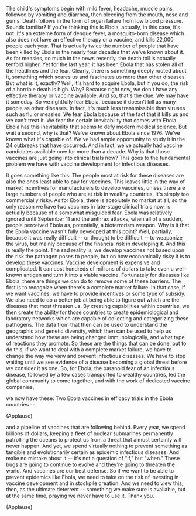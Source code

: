 
The child&#39;s symptoms begin
with mild fever, headache, muscle pains,
followed by vomiting and diarrhea,
then bleeding from the mouth,
nose and gums.
Death follows in the form of organ failure
from low blood pressure.
Sounds familiar?
If you&#39;re thinking this is Ebola,
actually, in this case, it&#39;s not.
It&#39;s an extreme form of dengue fever,
a mosquito-born disease
which also does not have
an effective therapy or a vaccine,
and kills 22,000 people each year.
That is actually twice
the number of people
that have been killed by Ebola
in the nearly four decades
that we&#39;ve known about it.
As for measles, so much
in the news recently,
the death toll is actually tenfold higher.
Yet for the last year,
it has been Ebola that has stolen
all of the headlines and the fear.
Clearly, there is something
deeply rooted about it,
something which scares us
and fascinates us
more than other diseases.
But what is it, exactly?
Well, it&#39;s hard to acquire Ebola,
but if you do, the risk
of a horrible death is high.
Why?
Because right now, we don&#39;t have any
effective therapy or vaccine available.
And so, that&#39;s the clue.
We may have it someday.
So we rightfully fear Ebola,
because it doesn&#39;t kill
as many people as other diseases.
In fact, it&#39;s much less transmissible
than viruses such as flu or measles.
We fear Ebola because of the fact
that it kills us and we can&#39;t treat it.
We fear the certain inevitability
that comes with Ebola.
Ebola has this inevitability
that seems to defy modern medical science.
But wait a second, why is that?
We&#39;ve known about Ebola since 1976.
We&#39;ve known what it&#39;s capable of.
We&#39;ve had ample opportunity to study it
in the 24 outbreaks that have occurred.
And in fact, we&#39;ve actually had
vaccine candidates available now
for more than a decade.
Why is that those vaccines
are just going into clinical trials now?
This goes to the fundamental
problem we have
with vaccine development
for infectious diseases.

It goes something like this:
The people most at risk for these diseases
are also the ones least able
to pay for vaccines.
This leaves little in the way
of market incentives
for manufacturers to develop vaccines,
unless there are large numbers of people
who are at risk in wealthy countries.
It&#39;s simply too commercially risky.
As for Ebola, there is absolutely
no market at all,
so the only reason we have two vaccines
in late-stage clinical trials now,
is actually because
of a somewhat misguided fear.
Ebola was relatively ignored
until September 11
and the anthrax attacks,
when all of a sudden,
people perceived Ebola
as, potentially, a bioterrorism weapon.
Why is it that the Ebola vaccine
wasn&#39;t fully developed at this point?
Well, partially, because
it was really difficult --
or thought to be difficult --
to weaponize the virus,
but mainly because
of the financial risk in developing it.
And this is really the point.
The sad reality is, we develop vaccines
not based upon the risk
the pathogen poses to people,
but on how economically risky it is
to develop these vaccines.
Vaccine development
is expensive and complicated.
It can cost hundreds
of millions of dollars
to take even a well-known antigen
and turn it into a viable vaccine.
Fortunately for diseases like Ebola,
there are things we can do
to remove some of these barriers.
The first is to recognize
when there&#39;s a complete market failure.
In that case, if we want vaccines,
we have to provide incentives
or some type of subsidy.
We also need to do a better job
at being able to figure out
which are the diseases
that most threaten us.
By creating capabilities within countries,
we then create the ability
for those countries to create
epidemiological and laboratory networks
which are capable of collecting
and categorizing these pathogens.
The data from that then can be used
to understand the geographic
and genetic diversity,
which then can be used
to help us understand
how these are being changed
immunologically,
and what type of reactions they promote.
So these are the things that can be done,
but to do this, if we want to deal
with a complete market failure,
we have to change the way
we view and prevent infectious diseases.
We have to stop waiting
until we see evidence
of a disease becoming a global threat
before we consider it as one.
So, for Ebola,
the paranoid fear
of an infectious disease,
followed by a few cases
transported to wealthy countries,
led the global community to come together,
and with the work
of dedicated vaccine companies,

we now have these:
Two Ebola vaccines in efficacy trials
in the Ebola countries --

(Applause)

and a pipeline of vaccines
that are following behind.
Every year, we spend billions of dollars,
keeping a fleet of nuclear submarines
permanently patrolling the oceans
to protect us from a threat
that almost certainly will never happen.
And yet, we spend virtually nothing
to prevent something as tangible
and evolutionarily certain
as epidemic infectious diseases.
And make no mistake about it --
it&#39;s not a question of &quot;if,&quot; but &quot;when.&quot;
These bugs are going to continue to evolve
and they&#39;re going to threaten the world.
And vaccines are our best defense.
So if we want to be able to prevent
epidemics like Ebola,
we need to take on the risk
of investing in vaccine development
and in stockpile creation.
And we need to view this, then,
as the ultimate deterrent --
something we make sure is available,
but at the same time,
praying we never have to use it.
Thank you.

(Applause)

